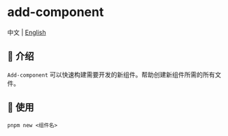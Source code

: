 # add-component

中文 | <a href="https://github.com/FightingDesign/fighting-design/blob/master/packages/add-component/README.en-US.md">English</a>

## 🤟 介绍

`Add-component` 可以快速构建需要开发的新组件。帮助创建新组件所需的所有文件。

## 🌵 使用

```shell
pnpm new <组件名>
```
